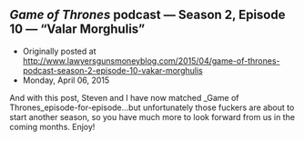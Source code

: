 ## <em>Game of Thrones</em> podcast — Season 2, Episode 10 — “Valar Morghulis”

 * Originally posted at http://www.lawyersgunsmoneyblog.com/2015/04/game-of-thrones-podcast-season-2-episode-10-vakar-morghulis
 * Monday, April 06, 2015

And with this post, Steven and I have now matched _Game of Thrones_episode-for-episode…but unfortunately those fuckers are about to start another season, so you have much more to look forward from us in the coming months. Enjoy!